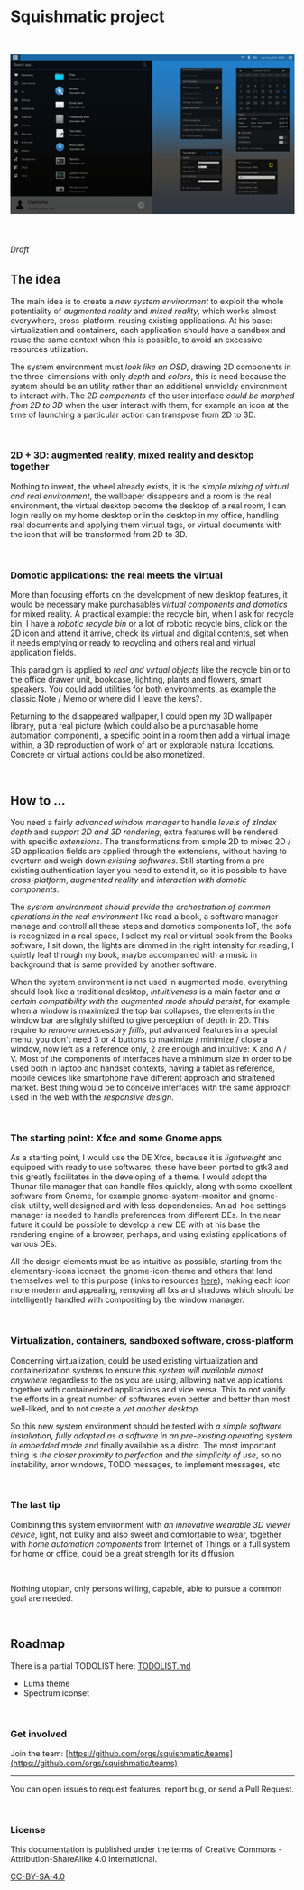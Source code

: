 # Squishmatic project

 

![Luma theme (screenshot)](luma-theme_design/Luma_screenshot.svg)

 

###### Draft


## The idea

The main idea is to create a *new system environment* to exploit the whole potentiality of _augmented reality_ and _mixed reality_, which works almost everywhere, cross-platform, reusing existing applications. At his base: virtualization and containers, each application should have a sandbox and reuse the same context when this is possible, to avoid an excessive resources utilization.

The system environment must _look like an OSD_, drawing 2D components in the three-dimensions with only *depth* and *colors*, this is need because the system should be an utility rather than an additional unwieldy environment to interact with. The _2D components_ of the user interface _could be morphed from 2D to 3D_ when the user interact with them, for example an icon at the time of launching a particular action can transpose from 2D to 3D.

 

### 2D + 3D: augmented reality, mixed reality and desktop together

Nothing to invent, the wheel already exists, it is the _simple mixing of virtual and real environment_, the wallpaper disappears and a room is the real environment, the virtual desktop become the desktop of a real room, I can login really on my home desktop or in the desktop in my office, handling real documents and applying them virtual tags, or virtual documents with the icon that will be transformed from 2D to 3D.

 

### Domotic applications: the real meets the virtual

More than focusing efforts on the development of new desktop features, it would be necessary make purchasables *virtual components and domotics* for mixed reality. A practical example: the recycle bin, when I ask for recycle bin, I have a *robotic recycle bin* or a lot of robotic recycle bins, click on the 2D icon and attend it arrive, check its virtual and digital contents, set when it needs emptying or ready to recycling and others real and virtual application fields.

This paradigm is applied to *real and virtual objects* like the recycle bin or to the office drawer unit, bookcase, lighting, plants and flowers, smart speakers. You could add utilities for both environments, as example the classic Note / Memo or where did I leave the keys?.

Returning to the disappeared wallpaper, I could open my 3D wallpaper library, put a real picture (which could also be a purchasable home automation component), a specific point in a room then add a virtual image within, a 3D reproduction of work of art or explorable natural locations. Concrete or virtual actions could be also monetized.

 


## How to …

You need a fairly *advanced window manager* to handle *levels of zIndex depth* and *support 2D and 3D rendering*, extra features will be rendered with specific *extensions*. The transformations from simple 2D to mixed 2D / 3D application fields are applied through the extensions, without having to overturn and weigh down *existing softwares*. Still starting from a pre-existing authentication layer you need to extend it, so it is possible to have *cross-platform*, *augmented reality* and *interaction with domotic components*.

The _system environment should provide the orchestration of common operations in the real environment_ like read a book, a software manager manage and controll all these steps and domotics components IoT, the sofa is recognized in a real space, I select my real or virtual book from the Books software, I sit down, the lights are dimmed in the right intensity for reading, I quietly leaf through my book, maybe accompanied with a music in background that is same provided by another software.

When the system environment is not used in augmented mode, everything should look like a traditional desktop, *intuitiveness* is a main factor and _a certain compatibility with the augmented mode should persist_, for example when a window is maximized the top bar collapses, the elements in the window bar are slightly shifted to give perception of depth in 2D. This require to *remove unnecessary frills*, put advanced features in a special menu, you don't need 3 or 4 buttons to maximize / minimize / close a window, now left as a reference only, 2 are enough and intuitive: X and Ʌ / V. Most of the components of interfaces have a minimum size in order to be used both in laptop and handset contexts, having a tablet as reference, mobile devices like smartphone have different approach and straitened market. Best thing would be to conceive interfaces with the same approach used in the web with the *responsive design*.

 

### The starting point: Xfce and some Gnome apps

As a starting point, I would use the DE Xfce, because it is *lightweight* and equipped with ready to use softwares, these have been ported to gtk3 and this greatly facilitates in the developing of a theme. I would adopt the Thunar file manager that can handle files quickly, along with some excellent software from Gnome, for example gnome-system-monitor and gnome-disk-utility, well designed and with less dependencies. An ad-hoc settings manager is needed to handle preferences from different DEs. In the near future it could be possible to develop a new DE with at his base the rendering engine of a browser, perhaps, and using existing applications of various DEs.

All the design elements must be as intuitive as possible, starting from the elementary-icons iconset, the gnome-icon-theme and others that lend themselves well to this purpose (links to resources [here](luma-theme_design/COPYING)), making each icon more modern and appealing, removing all fxs and shadows which should be intelligently handled with compositing by the window manager.

 

### Virtualization, containers, sandboxed software, cross-platform

Concerning virtualization, could be used existing virtualization and containerization systems to ensure *this system will available almost anywhere* regardless to the os you are using, allowing native applications together with containerized applications and vice versa. This to not vanify the efforts in a great number of softwares even better and better than most well-liked, and to not create a _yet another desktop_.

So this new system environment should be tested with _a simple software installation_, _fully adopted as a software in an pre-existing operating system in embedded mode_ and finally available as a distro. The most important thing is _the closer proximity to perfection_ and _the simplicity of use_, so no instability, error windows, TODO messages, to implement messages, etc.

 


### The last tip

Combining this system environment with _an innovative wearable 3D viewer device_, light, not bulky and also sweet and comfortable to wear, together with _home automation components_ from Internet of Things or a full system for home or office, could be a great strength for its diffusion.

 

Nothing utopian, only persons willing, capable, able to pursue a common goal are needed.

 


## Roadmap

There is a partial TODOLIST here: [TODOLIST.md](TODOLIST.md)

- Luma theme
- Spectrum iconset

 

### Get involved

Join the team: [https://github.com/orgs/squishmatic/teams](https://github.com/orgs/squishmatic/teams)

***

You can open issues to request features, report bug, or send a Pull Request.

 

### License

This documentation is published under the terms of Creative Commons - Attribution-ShareAlike 4.0 International.

[CC-BY-SA-4.0](LICENSE)
